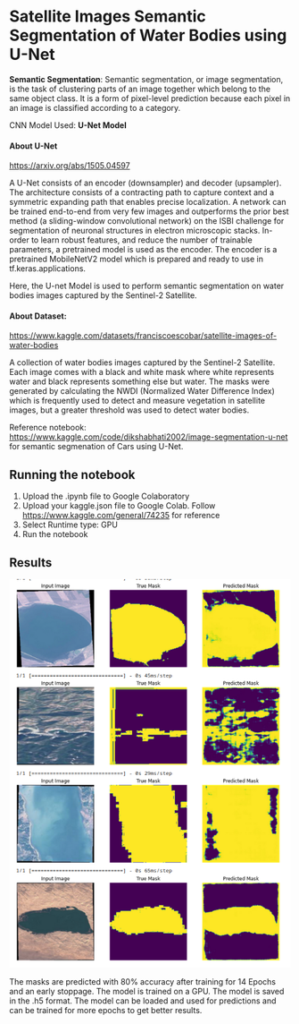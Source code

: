 # Satellite Images Semantic Segmentation of Water Bodies using U-Net

**Semantic Segmentation**:
Semantic segmentation, or image segmentation, is the task of clustering parts of an image together which belong to the same object class. It is a form of pixel-level prediction because each pixel in an image is classified according to a category.

CNN Model Used: **U-Net Model**

#### About U-Net
https://arxiv.org/abs/1505.04597

A U-Net consists of an encoder (downsampler) and decoder (upsampler). The architecture consists of a contracting path to capture context and a symmetric expanding path that enables precise localization. A network can be trained end-to-end from very few images and outperforms the prior best method (a sliding-window convolutional network) on the ISBI challenge for segmentation of neuronal structures in electron microscopic stacks. In-order to learn robust features, and reduce the number of trainable parameters, a pretrained model is used as the encoder. The encoder is a pretrained MobileNetV2 model which is prepared and ready to use in tf.keras.applications.

Here, the U-net Model is used to perform semantic segmentation on water bodies images captured by the Sentinel-2 Satellite.

#### About Dataset:
https://www.kaggle.com/datasets/franciscoescobar/satellite-images-of-water-bodies

A collection of water bodies images captured by the Sentinel-2 Satellite. Each image comes with a black and white mask where white represents water and black represents something else but water. The masks were generated by calculating the NWDI (Normalized Water Difference Index) which is frequently used to detect and measure vegetation in satellite images, but a greater threshold was used to detect water bodies.

Reference notebook: https://www.kaggle.com/code/dikshabhati2002/image-segmentation-u-net for semantic segmenation of Cars using U-Net.

## Running the notebook
1. Upload the .ipynb file to Google Colaboratory
2. Upload your kaggle.json file to Google Colab. Follow https://www.kaggle.com/general/74235 for reference
3. Select Runtime type: GPU
4. Run the notebook

## Results
![image](results.png)

The masks are predicted with 80% accuracy after training for 14 Epochs and an early stoppage. The model is trained on a GPU. The model is saved in the .h5 format. The model can be loaded and used for predictions and can be trained for more epochs to get better results.
